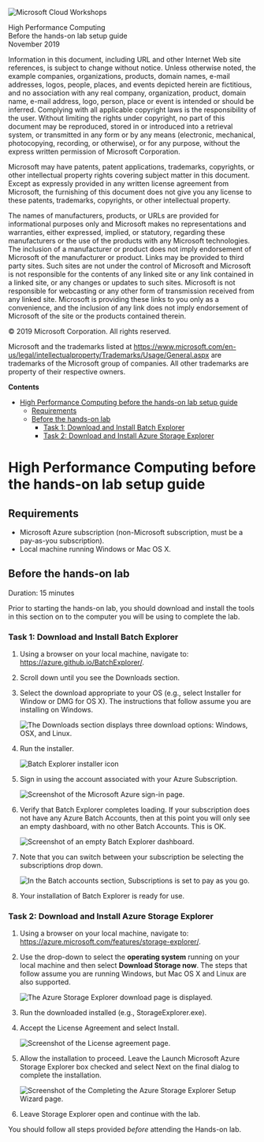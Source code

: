 ![Microsoft Cloud Workshops](https://github.com/Microsoft/MCW-Template-Cloud-Workshop/raw/master/Media/ms-cloud-workshop.png "Microsoft Cloud Workshops")

<div class="MCWHeader1">
High Performance Computing
</div>

<div class="MCWHeader2">
Before the hands-on lab setup guide
</div>

<div class="MCWHeader3">
November 2019
</div>

Information in this document, including URL and other Internet Web site references, is subject to change without notice. Unless otherwise noted, the example companies, organizations, products, domain names, e-mail addresses, logos, people, places, and events depicted herein are fictitious, and no association with any real company, organization, product, domain name, e-mail address, logo, person, place or event is intended or should be inferred. Complying with all applicable copyright laws is the responsibility of the user. Without limiting the rights under copyright, no part of this document may be reproduced, stored in or introduced into a retrieval system, or transmitted in any form or by any means (electronic, mechanical, photocopying, recording, or otherwise), or for any purpose, without the express written permission of Microsoft Corporation.

Microsoft may have patents, patent applications, trademarks, copyrights, or other intellectual property rights covering subject matter in this document. Except as expressly provided in any written license agreement from Microsoft, the furnishing of this document does not give you any license to these patents, trademarks, copyrights, or other intellectual property.

The names of manufacturers, products, or URLs are provided for informational purposes only and Microsoft makes no representations and warranties, either expressed, implied, or statutory, regarding these manufacturers or the use of the products with any Microsoft technologies. The inclusion of a manufacturer or product does not imply endorsement of Microsoft of the manufacturer or product. Links may be provided to third party sites. Such sites are not under the control of Microsoft and Microsoft is not responsible for the contents of any linked site or any link contained in a linked site, or any changes or updates to such sites. Microsoft is not responsible for webcasting or any other form of transmission received from any linked site. Microsoft is providing these links to you only as a convenience, and the inclusion of any link does not imply endorsement of Microsoft of the site or the products contained therein.

© 2019 Microsoft Corporation. All rights reserved.

Microsoft and the trademarks listed at <https://www.microsoft.com/en-us/legal/intellectualproperty/Trademarks/Usage/General.aspx> are trademarks of the Microsoft group of companies. All other trademarks are property of their respective owners.

**Contents**

<!-- TOC -->

- [High Performance Computing before the hands-on lab setup guide](#high-performance-computing-before-the-hands-on-lab-setup-guide)
  - [Requirements](#requirements)
  - [Before the hands-on lab](#before-the-hands-on-lab)
    - [Task 1: Download and Install Batch Explorer](#task-1-download-and-install-batch-explorer)
    - [Task 2: Download and Install Azure Storage Explorer](#task-2-download-and-install-azure-storage-explorer)

<!-- /TOC -->

# High Performance Computing before the hands-on lab setup guide

## Requirements

- Microsoft Azure subscription (non-Microsoft subscription, must be a pay-as-you subscription).
- Local machine running Windows or Mac OS X.

## Before the hands-on lab

Duration: 15 minutes

Prior to starting the hands-on lab, you should download and install the tools in this section on to the computer you will be using to complete the lab.

### Task 1: Download and Install Batch Explorer

1. Using a browser on your local machine, navigate to: <https://azure.github.io/BatchExplorer/>.

2. Scroll down until you see the Downloads section.

3. Select the download appropriate to your OS (e.g., select Installer for Window or DMG for OS X). The instructions that follow assume you are installing on Windows.

    ![The Downloads section displays three download options: Windows, OSX, and Linux.](media/batch-explorer-download-links.png "Batch Explorer download links")

4. Run the installer.

    ![Batch Explorer installer icon](media/image4.png "Batch Explorer installer icon")

5. Sign in using the account associated with your Azure Subscription.

    ![Screenshot of the Microsoft Azure sign-in page.](media/image5.png "Microsoft Azure sign-in page")

6. Verify that Batch Explorer completes loading. If your subscription does not have any Azure Batch Accounts, then at this point you will only see an empty dashboard, with no other Batch Accounts. This is OK.

    ![Screenshot of an empty Batch Explorer dashboard.](media/batch-explorer-dashboard.png "Batch Explorer dashboard")

7. Note that you can switch between your subscription be selecting the subscriptions drop down.

    ![In the Batch accounts section, Subscriptions is set to pay as you go.](media/image7.png "Batch accounts section")

8. Your installation of Batch Explorer is ready for use.

### Task 2: Download and Install Azure Storage Explorer

1. Using a browser on your local machine, navigate to: <https://azure.microsoft.com/features/storage-explorer/>.

2. Use the drop-down to select the **operating system** running on your local machine and then select **Download Storage now**. The steps that follow assume you are running Windows, but Mac OS X and Linux are also supported.

    ![The Azure Storage Explorer download page is displayed.](media/image8.png "Azure Storage Explorer")

3. Run the downloaded installed (e.g., StorageExplorer.exe).

4. Accept the License Agreement and select Install.

    ![Screenshot of the License agreement page.](media/image9.png "License agreement page")

5. Allow the installation to proceed. Leave the Launch Microsoft Azure Storage Explorer box checked and select Next on the final dialog to complete the installation.

    ![Screenshot of the Completing the Azure Storage Explorer Setup Wizard page.](media/image10.png "Azure Storage Explorer Setup Wizard")

6. Leave Storage Explorer open and continue with the lab.

You should follow all steps provided *before* attending the Hands-on lab.
